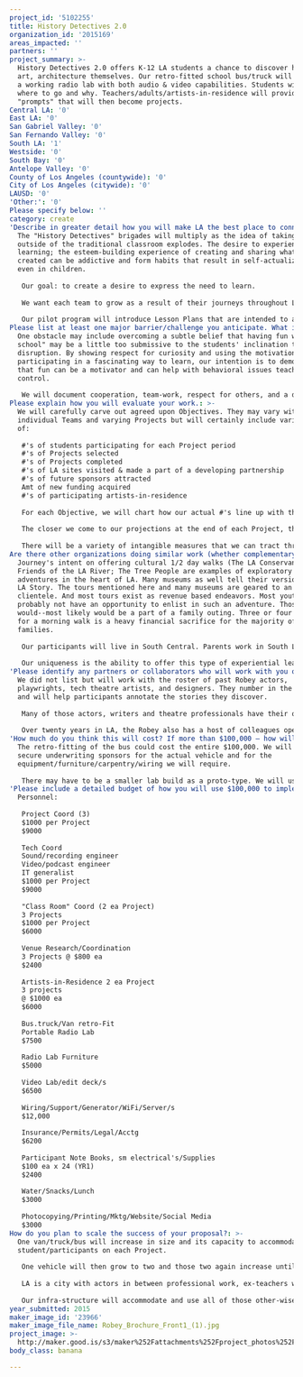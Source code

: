 ```yaml
---
project_id: '5102255'
title: History Detectives 2.0
organization_id: '2015169'
areas_impacted: ''
partners: ''
project_summary: >-
  History Detectives 2.0 offers K-12 LA students a chance to discover history,
  art, architecture themselves. Our retro-fitted school bus/truck will simulate
  a working radio lab with both audio & video capabilities. Students will decide
  where to go and why. Teachers/adults/artists-in-residence will provide
  "prompts" that will then become projects.
Central LA: '0'
East LA: '0'
San Gabriel Valley: '0'
San Fernando Valley: '0'
South LA: '1'
Westside: '0'
South Bay: '0'
Antelope Valley: '0'
County of Los Angeles (countywide): '0'
City of Los Angeles (citywide): '0'
LAUSD: '0'
'Other:': '0'
Please specify below: ''
category: create
'Describe in greater detail how you will make LA the best place to connect:': >-
  The "History Detectives" brigades will multiply as the idea of taking students
  outside of the traditional classroom explodes. The desire to experience
  learning; the esteem-building experience of creating and sharing what has been
  created can be addictive and form habits that result in self-actualization,
  even in children. 
   
   Our goal: to create a desire to express the need to learn. 
   
   We want each team to grow as a result of their journeys throughout LA as they discover events, people, ways of thinking that may never have made inclusion in any of their required texts/readings.
   
   Our pilot program will introduce Lesson Plans that are intended to allow students a chance to explore political heros, of all ethnic backgrounds that contribute to the city LA has become today. An array of options will be offered, each Team on the 10-week journeys will select the adventure they will go on.
Please list at least one major barrier/challenge you anticipate. What is your strategy for overcoming these obstacles?: >-
  One obstacle may include overcoming a subtle belief that having fun while "in
  school" may be a little too submissive to the students' inclination toward
  disruption. By showing respect for curiosity and using the motivation of
  participating in a fascinating way to learn, our intention is to demonstrate
  that fun can be a motivator and can help with behavioral issues teachers must
  control.
   
   We will document cooperation, team-work, respect for others, and a dedication to each Team's project as a team to persuade teachers and administrators to give our approach to learning a chance to succeed.
Please explain how you will evaluate your work.: >-
  We will carefully carve out agreed upon Objectives. They may vary with
  individual Teams and varying Projects but will certainly include variations
  of:
   
   #'s of students participating for each Project period
   #'s of Projects selected
   #'s of Projects completed
   #'s of LA sites visited & made a part of a developing partnership
   #'s of future sponsors attracted
   Amt of new funding acquired
   #'s of participating artists-in-residence
   
   For each Objective, we will chart how our actual #'s line up with the projected numbers at the start of each Project.
   
   The closer we come to our projections at the end of each Project, the closer we will be able to say we made our numbers.
   
   There will be a variety of intangible measures that we can tract through word-of-mouth with the Participants, through survey's, through observation, and through video/radio spots they create themselves--Like PSA's for those who will come later.
Are there other organizations doing similar work (whether complementary or competitive)? What is unique about your proposed approach?: >-
  Journey's intent on offering cultural 1/2 day walks (The LA Conservancy; the
  Friends of the LA River; The Tree People are examples of exploratory learning
  adventures in the heart of LA. Many museums as well tell their version of the
  LA Story. The tours mentioned here and many museums are geared to an adult
  clientele. And most tours exist as revenue based endeavors. Most youth would
  probably not have an opportunity to enlist in such an adventure. Those who
  would--most likely would be a part of a family outing. Three or four tickets
  for a morning walk is a heavy financial sacrifice for the majority of LA
  families.
   
   Our participants will live in South Central. Parents work in South LA. Many have two jobs. Any time off is not going to include recreational learning as a priority. With our participants' parents permission, school/school-time can serve another role--a place to learn, a place to have fun, a place to see the City and begin to understand the cultural history, the stories of those who made the headlines, and many fascinating stories of those who didn't make the headlines but who make LA what it is.
   
   Our uniqueness is the ability to offer this type of experiential learning opportunity...for youth...during school in chaperoned and curriculum-based manners, free of charge.
'Please identify any partners or collaborators who will work with you on this project. How much of the $100,000 grant award will each partner receive?': >-
  We did not list but will work with the roster of past Robey actors,
  playwrights, tech theatre artists, and designers. They number in the hundreds
  and will help participants annotate the stories they discover.
   
   Many of those actors, writers and theatre professionals have their own production companies. We will partner with those with skills/interests needed for particular projects.
   
   Over twenty years in LA, the Robey also has a host of colleagues operating a variety of other theatre companies, galleries, restaurants, and ethnically-specific cultural projects that will offer participation on an ad hoc basis as the projects unfold.
'How much do you think this will cost? If more than $100,000 – how will you cover the additional costs?': >-
  The retro-fitting of the bus could cost the entire $100,000. We will strive to
  secure underwriting sponsors for the actual vehicle and for the
  equipment/furniture/carpentry/wiring we will require.
   
   There may have to be a smaller lab build as a proto-type. We will use the proto-type to secure interest and commitment for the larger full-scale rolling lab envisioned.
'Please include a detailed budget of how you will use $100,000 to implement this project.': |-
  Personnel:
   
   Project Coord (3) 
   $1000 per Project
   $9000
   
   Tech Coord 
   Sound/recording engineer
   Video/podcast engineer
   IT generalist
   $1000 per Project
   $9000
   
   "Class Room" Coord (2 ea Project)
   3 Projects
   $1000 per Project
   $6000
   
   Venue Research/Coordination
   3 Projects @ $800 ea
   $2400
   
   Artists-in-Residence 2 ea Project
   3 projects
   @ $1000 ea
   $6000
   
   Bus.truck/Van retro-Fit
   Portable Radio Lab
   $7500
   
   Radio Lab Furniture
   $5000
   
   Video Lab/edit deck/s
   $6500
   
   Wiring/Support/Generator/WiFi/Server/s
   $12,000
   
   Insurance/Permits/Legal/Acctg
   $6200
   
   Participant Note Books, sm electrical's/Supplies
   $100 ea x 24 (YR1)
   $2400
   
   Water/Snacks/Lunch
   $3000
   
   Photocopying/Printing/Mktg/Website/Social Media
   $3000
How do you plan to scale the success of your proposal?: >-
  One van/truck/bus will increase in size and its capacity to accommodate more
  student/participants on each Project.
   
   One vehicle will then grow to two and those two again increase until each of the school's wishing to participate can have that chance.
   
   LA is a city with actors in between professional work, ex-teachers waiting for the call to teach.
   
   Our infra-structure will accommodate and use all of those other-wise idle hours to grow our ability to deliver to more each year.
year_submitted: 2015
maker_image_id: '23966'
maker_image_file_name: Robey_Brochure_Front1_(1).jpg
project_image: >-
  http://maker.good.is/s3/maker%252Fattachments%252Fproject_photos%252Fimages%252F23966%252Fdisplay%252FRobey_Brochure_Front1_(1).jpg=c570x385
body_class: banana

---
```

